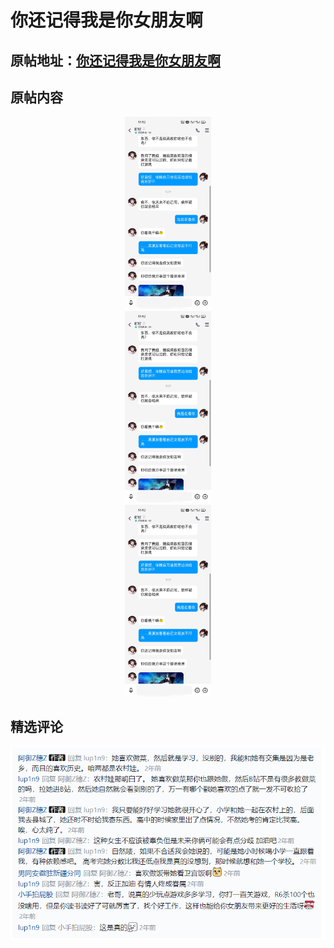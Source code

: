 # 你还记得我是你女朋友啊

## 原帖地址：[你还记得我是你女朋友啊](https://api.xiaoheihe.cn/v3/bbs/app/api/web/share?link_id=74569676)

## 原帖内容
<div align="center"><img src="img2.jpeg" style="zoom: 30%;"  alt=""/></div>
<div align="center"><img src="img2.jpeg" style="zoom: 30%;"  alt=""/></div>
<div align="center"><img src="img2.jpeg" style="zoom: 30%;"  alt=""/></div>

## 精选评论
<div align="center"><img src="img4.png"  alt=""/></div>